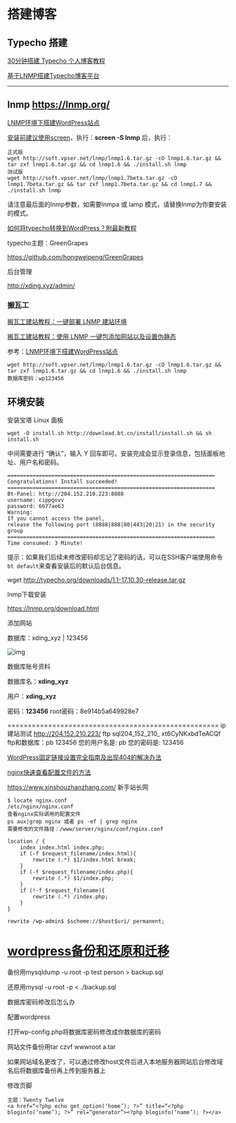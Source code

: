 # 搭建博客

## Typecho 搭建

[30分钟搭建 Typecho 个人博客教程](https://zhuanlan.zhihu.com/p/34211709)

[基于LNMP搭建Typecho博客平台](https://yq.aliyun.com/articles/563527)

------

## lnmp https://lnmp.org/

[LNMP环境下搭建WordPress站点](https://www.newlearner.site/2018/11/03/wordpress-lnmp.html)

[安装前建议使用screen](https://www.vpser.net/manage/run-screen-lnmp.html)，执行：**screen -S lnmp** 后，执行：

```
正式版
wget http://soft.vpser.net/lnmp/lnmp1.6.tar.gz -cO lnmp1.6.tar.gz && tar zxf lnmp1.6.tar.gz && cd lnmp1.6 && ./install.sh lnmp
测试版
wget http://soft.vpser.net/lnmp/lnmp1.7beta.tar.gz -cO lnmp1.7beta.tar.gz && tar zxf lnmp1.7beta.tar.gz && cd lnmp1.7 && ./install.sh lnmp
```

 

 请注意最后面的lnmp参数，如需要lnmpa 或 lamp 模式，请替换lnmp为你要安装的模式。

[如何将typecho转换到WordPress？附最新教程](https://boke112.com/post/6482.html)

typecho主题：GreenGrapes

https://github.com/hongweipeng/GreenGrapes

后台管理

http://xding.xyz/admin/

### 搬瓦工

[搬瓦工建站教程：一键部署 LNMP 建站环境](https://www.bandwagonhost.net/3278.html)

[搬瓦工建站教程：使用 LNMP 一键包添加网站以及设置伪静态](https://www.bandwagonhost.net/3311.html)

参考：[LNMP环境下搭建WordPress站点](https://www.newlearner.site/2018/11/03/wordpress-lnmp.html)

```
wget http://soft.vpser.net/lnmp/lnmp1.6.tar.gz -cO lnmp1.6.tar.gz && tar zxf lnmp1.6.tar.gz && cd lnmp1.6 && ./install.sh lnmp
数据库密码：wp123456
```



## 环境安装

安装宝塔 Linux 面板

```
wget -O install.sh http://download.bt.cn/install/install.sh && sh install.sh

```

中间需要进行 “确认”，输入 Y 回车即可。安装完成会显示登录信息，包括面板地址、用户名和密码。

```
==================================================================
Congratulations! Install succeeded!
==================================================================
Bt-Panel: http://204.152.210.223:8888
username: cippgovv
password: 6677ae63
Warning:
If you cannot access the panel,
release the following port (8888|888|80|443|20|21) in the security group
==================================================================
Time consumed: 3 Minute!

```

提示：如果我们后续未修改密码却忘记了密码的话，可以在SSH客户端使用命令`bt default`来查看安装后的默认后台信息。

wget http://typecho.org/downloads/1.1-17.10.30-release.tar.gz

lnmp下载安装

https://lnmp.org/download.html

添加网站

数据库：xding_xyz | 123456

![img](http://204.152.210.223:8888/static/img/success-pic.png)

数据库账号资料

数据库名：**xding_xyz**

用户：**xding_xyz**

密码：**123456** root密码：8e914b5a649928e7

====================================================
ip建站测试
http://204.152.210.223/
ftp sql204_152_210_    xt6CyNKxbdTeACQf
ftp和数据库：pb 123456
您的用户名是: pb
您的密码是: 123456

[WordPress固定链接设置完全指南及出现404的解决办法](https://themebetter.com/wordpress-link-404.html)

[nginx快速查看配置文件的方法](https://blog.csdn.net/fdipzone/article/details/77199042)

https://www.xinshouzhanzhang.com/ 新手站长网

```
$ locate nginx.conf
/etc/nginx/nginx.conf
查看nginx实际调用的配置文件
ps aux|grep nginx 或者 ps -ef | grep nginx
需要修改的文件路径：/www/server/nginx/conf/nginx.conf
```

```
location / {  
    index index.html index.php;   
    if (-f $request_filename/index.html){   
        rewrite (.*) $1/index.html break;   
    }   
    if (-f $request_filename/index.php){   
        rewrite (.*) $1/index.php;   
    }   
    if (!-f $request_filename){   
        rewrite (.*) /index.php;   
    }   
}   
  
rewrite /wp-admin$ $scheme://$host$uri/ permanent;  
```



# [wordpress备份和还原和迁移](https://www.cnblogs.com/pojdd/p/7681004.html)

备份用mysqldump -u root -p test person > backup.sql

还原用mysql -u root -p < ./backup.sql

数据库密码修改后怎么办

配置wordpress

打开wp-config.php将数据库密码修改成你数据库的密码

网站文件备份用tar czvf wwwroot  a.tar

如果网站域名更改了，可以通过修改host文件后进入本地服务器网站后台修改域名后将数据库备份再上传到服务器上

修改页脚

```
主题：Twenty Twelve
<a href=“<?php echo get_option(‘home’); ?>” title=“<?php bloginfo(‘name’); ?>” rel=“generator”><?php bloginfo(‘name’); ?></a>
```






